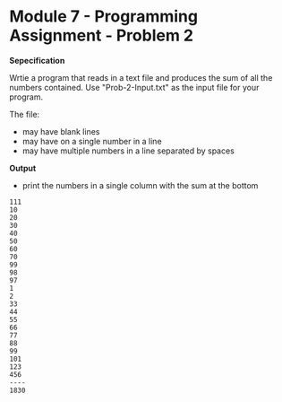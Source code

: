 # Module 7 - Programming Assignment - Problem 2

**Sepecification**

Wrtie a program that reads in a text file and produces the sum of all the numbers contained. Use "Prob-2-Input.txt" as the input file for your program.

The file:
- may have blank lines
- may have on a single number in a line
- may have multiple numbers in a line separated by spaces

**Output**

- print the numbers in a single column with the sum at the bottom

```
111
10
20
30
40
50
60
70
99
98
97
1
2
33
44
55
66
77
88
99
101
123
456
----
1830
```
